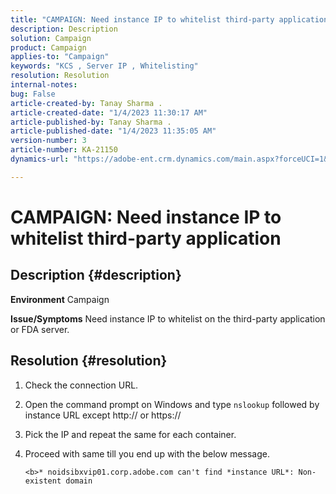 ```yaml
---
title: "CAMPAIGN: Need instance IP to whitelist third-party application"
description: Description
solution: Campaign
product: Campaign
applies-to: "Campaign"
keywords: "KCS , Server IP , Whitelisting"
resolution: Resolution
internal-notes: 
bug: False
article-created-by: Tanay Sharma .
article-created-date: "1/4/2023 11:30:17 AM"
article-published-by: Tanay Sharma .
article-published-date: "1/4/2023 11:35:05 AM"
version-number: 3
article-number: KA-21150
dynamics-url: "https://adobe-ent.crm.dynamics.com/main.aspx?forceUCI=1&pagetype=entityrecord&etn=knowledgearticle&id=57c7d027-238c-ed11-81ac-6045bd006a22"

---
```

# CAMPAIGN: Need instance IP to whitelist third-party application

## Description {#description}

<b>Environment</b>
Campaign


<b>Issue/Symptoms</b>
Need instance IP to whitelist on the third-party application or FDA server.


## Resolution {#resolution}


1. Check the connection URL.
2. Open the command prompt on Windows and type `nslookup` followed by instance URL except http:// or https://
3. Pick the IP and repeat the same for each container.
4. Proceed with same till you end up with the below message.

    `<b>* noidsibxvip01.corp.adobe.com can't find *instance URL*: Non-existent domain`

